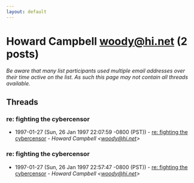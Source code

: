 ```yaml
---
layout: default
---
```


# Howard Campbell <woody@hi.net> (2 posts)

_Be aware that many list participants used multiple email addresses over their time active on the list. As such this page may not contain all threads available._

## Threads

### re: fighting the cybercensor
+ 1997-01-27 (Sun, 26 Jan 1997 22:07:59 -0800 (PST)) - [re: fighting the cybercensor](/archive/1997/01/01e1cb2129a96adc01b72b6a0a8db42c25897b0caf9b34e0bf7f0bd157ae8cb7) - _Howard Campbell \<woody@hi.net\>_

### re: fighting the cybercensor
+ 1997-01-27 (Sun, 26 Jan 1997 22:57:47 -0800 (PST)) - [re: fighting the cybercensor](/archive/1997/01/1eb27ca2974064eff8acb368acf802a9f3fb2407e0e516567c5d30b693ff6440) - _Howard Campbell \<woody@hi.net\>_

